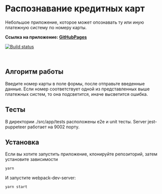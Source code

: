 # Распознавание кредитных карт

Небольшое приложение, которое может опознавать ту или иную платежную систему по номеру карты.

**Ссылка на приложение: [GitHubPages][gitPages]**

[![Build status](https://ci.appveyor.com/api/projects/status/tkm0psa9eadbjg3a?svg=true)](https://ci.appveyor.com/project/KirillKazakoff/credcard)

</br>

## Алгоритм работы

Введите номер карты в поле формы, после отправьте введенные данные. Если номер соответствует одной из представленных выше платежных систем, то она подсветится, иначе высветится ошибка.

## Teсты

В директории ./src/app/tests расположены e2e и unit тесты. Server jest-puppeteer работает на 9002 порту. 

## Установка
Если вы хотите запустить приложение, клонируйте репозиторий, затем установите зависимости

```sh
yarn
```
И запустите webpack-dev-server:
```sh
yarn start
```



[GitPages]: https://kirillkazakoff.github.io/credCard/

